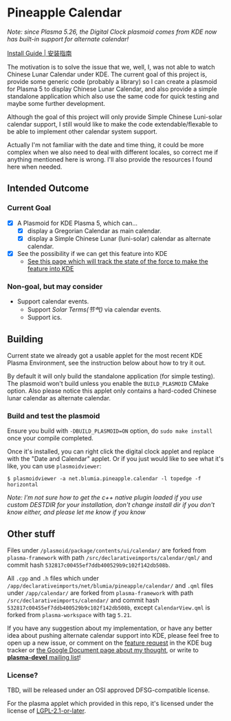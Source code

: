 # Pineapple Calendar

*Note: since Plasma 5.26, the Digital Clock plasmoid comes from KDE now has built-in support for alternate calendar!*

[Install Guide | 安装指南](https://github.com/BLumia/pineapple-calendar/wiki/%E5%AE%89%E8%A3%85%E6%8C%87%E5%8D%97)

The motivation is to solve the issue that we, well, I, was not able to watch Chinese Lunar Calendar under KDE. The current goal of this project is, provide some generic code (probably a library) so I can create a plasmoid for Plasma 5 to display Chinese Lunar Calendar, and also provide a simple standalone application which also use the same code for quick testing and maybe some further development.

Although the goal of this project will only provide Simple Chinese Luni-solar calendar support, I still would like to make the code extendable/flexable to be able to implement other calendar system support.

Actually I'm not familiar with the date and time thing, it could be more complex when we also need to deal with different locales, so correct me if anything mentioned here is wrong. I'll also provide the resources I found here when needed.

## Intended Outcome

### Current Goal

 - [x] A Plasmoid for KDE Plasma 5, which can...
   - [x] display a Gregorian Calendar as main calendar.
   - [x] display a Simple Chinese Lunar (luni-solar) calendar as alternate calendar.
 - [x] See the possibility if we can get this feature into KDE
   - [See this page which will track the state of the force to make the feature into KDE](https://github.com/BLumia/pineapple-calendar/wiki/Make-the-feature-into-KDE)

### Non-goal, but may consider

 - Support calendar events.
   - Support *Solar Terms(节气)* via calendar events.
   - Support ics.

## Building

Current state we already got a usable applet for the most recent KDE Plasma Environment, see the instruction below about how to try it out.

By default it will only build the standalone application (for simple testing). The plasmoid won't build unless you enable the `BUILD_PLASMOID` CMake option. Also please notice this applet only contains a hard-coded Chinese lunar calendar as alternate calendar.

### Build and test the plasmoid

Ensure you build with `-DBUILD_PLASMOID=ON` option, do `sudo make install` once your compile completed.

Once it's installed, you can right click the digital clock applet and replace with the "Date and Calendar" applet. Or if you just would like to see what it's like, you can use `plasmoidviewer`:

``` shell
$ plasmoidviewer -a net.blumia.pineapple.calendar -l topedge -f horizontal
```

*Note: I'm not sure how to get the c++ native plugin loaded if you use custom DESTDIR for your installation, don't change install dir if you don't know either, and please let me know if you know*

## Other stuff

Files under `/plasmoid/package/contents/ui/calendar/` are forked from `plasma-framework` with path `/src/declarativeimports/calendar/qml/` and commit hash `532817c00455ef7ddb400529b9c102f142db508b`.

All `.cpp` and `.h` files which under `/app/declarativeimports/net/blumia/pineapple/calendar/` and `.qml` files under `/app/calendar/` are forked from `plasma-framework` with path `/src/declarativeimports/calendar/` and commit hash `532817c00455ef7ddb400529b9c102f142db508b`, except `CalendarView.qml` is forked from `plasma-workspace` with tag `5.21`.

If you have any suggestion about my implementation, or have any better idea about pushing alternate calendar support into KDE, please feel free to open up a new issue, or comment on the [feature request](https://bugs.kde.org/show_bug.cgi?id=429892) in the KDE bug tracker or [the Google Document page about my thought](https://docs.google.com/document/d/1iwEwwK9w34ZKOegb8xcecO4u2Pjgv2e7ifXMFKox62Q/edit?usp=sharing), or write to [**plasma-devel** mailing list](https://mail.kde.org/mailman/listinfo/plasma-devel)!

### License?

TBD, will be released under an OSI approved DFSG-compatible license.

For the plasma applet which provided in this repo, it's licensed under the license of [LGPL-2.1-or-later](https://spdx.org/licenses/LGPL-2.1-or-later.html).

